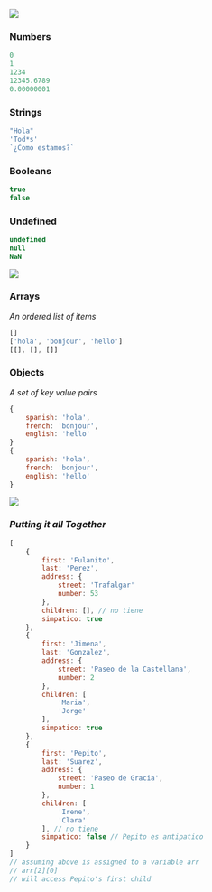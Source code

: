 ![](https://dummyimage.com/3000x2000/ffffff/000000.jpg&text=+++++++++JS+DATA+TYPES+++++++++)

### Numbers

```js
0
1
1234
12345.6789
0.00000001
```

### Strings

```js
"Hola"
'Tod*s'
`¿Como estamos?`
```

### Booleans

```js
true
false
```

### Undefined

```js
undefined
null
NaN
```

![](https://dummyimage.com/3000x1000/ffffff/000000.jpg&text=+)

### Arrays

_An ordered list of items_

```js
[]
['hola', 'bonjour', 'hello']
[[], [], []]
```

### Objects

_A set of key value pairs_

```js
{
    spanish: 'hola',
    french: 'bonjour',
    english: 'hello'
}
{
    spanish: 'hola',
    french: 'bonjour',
    english: 'hello'
}
```

![](https://dummyimage.com/3000x2000/ffffff/000000.jpg&text=++++++++++++++JSON++++++++++++++)

### _Putting it all Together_

```js
[
    {
        first: 'Fulanito',
        last: 'Perez',
        address: {
            street: 'Trafalgar'
            number: 53
        },
        children: [], // no tiene
        simpatico: true
    },
    {
        first: 'Jimena',
        last: 'Gonzalez',
        address: {
            street: 'Paseo de la Castellana',
            number: 2
        },
        children: [
            'Maria',
            'Jorge'
        ],
        simpatico: true
    },
    {
        first: 'Pepito',
        last: 'Suarez',
        address: {
            street: 'Paseo de Gracia',
            number: 1
        },
        children: [
            'Irene',
            'Clara'
        ], // no tiene
        simpatico: false // Pepito es antipatico
    }
]
// assuming above is assigned to a variable arr
// arr[2][0]
// will access Pepito's first child
```